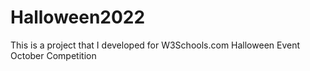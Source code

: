 # Halloween2022
This is a project that I developed for W3Schools.com Halloween Event October Competition
